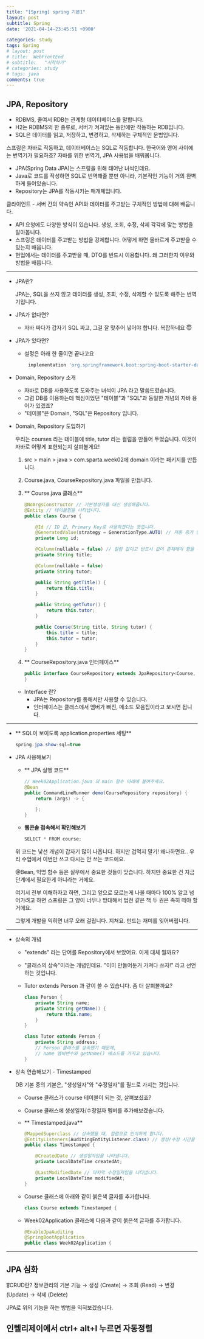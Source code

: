 ```yaml
---
title: "[Spring] spring 기본1"
layout: post
subtitle: Spring
date: '2021-04-14-23:45:51 +0900'

categories: study
tags: Spring
# layout: post
# title:  WebFrontEnd
# subtitle:   "시작하기"
# categories: study
# tags: java
comments: true
---
```


## JPA, Repository

- RDBMS, 줄여서 RDB는 관계형 데이터베이스를 말합니다.
- H2는 RDBMS의 한 종류로, 서버가 켜져있는 동안에만 작동하는 RDB입니다.
- SQL은 데이터를 읽고, 저장하고, 변경하고, 삭제하는 구체적인 문법입니다.


스프링은 자바로 작동하고, 데이터베이스는 SQL로 작동합니다.
한국어와 영어 사이에는 번역기가 필요하죠?
자바를 위한 번역기, JPA 사용법을 배워봅니다.

- JPA(Spring Data JPA)는 스프링을 위해 태어난 녀석인데요.
- Java로 코드를 작성하면 SQL로 번역해줄 뿐만 아니라, 기본적인 기능이 거의 완벽하게 들어있습니다.
- Repository는 JPA를 작동시키는 매개체입니다.

클라이언트 - 서버 간의 약속인 API와 데이터를 주고받는 구체적인 방법에 대해 배웁니다.

- API 요청에도 다양한 방식이 있습니다. 생성, 조회, 수정, 삭제 각각에 맞는 방법을 알아봅니다.
- 스프링은 데이터를 주고받는 방법을 강제합니다. 어떻게 하면 올바르게 주고받을 수 있는지 배웁니다.
- 현업에서는 데이터를 주고받을 때, DTO를 반드시 이용합니다. 왜 그러한지 이유와 방법을 배웁니다.


---

- JPA란?

    JPA는, SQL을 쓰지 않고 데이터를 생성, 조회, 수정, 삭제할 수 있도록 해주는 번역기입니다.

- JPA가 없다면?


    - 자바 짜다가 갑자기 SQL 짜고, 그걸 잘 맞추어 넣어야 합니다. 복잡하네요 😇



- JPA가 있다면?

    - 설정은 아래 한 줄이면 끝나고요

```sql
        implementation 'org.springframework.boot:spring-boot-starter-data-jpa'
```



- Domain, Repository 소개




    - 자바로 DB를 사용하도록 도와주는 녀석이 JPA 라고 말씀드렸습니다.
    - 그럼 DB를 이용하는데 핵심이었던 "테이블"과 "SQL"과 동일한 개념의 자바 용어가 있겠죠?
    - "테이블"은 Domain, "SQL"은 Repository 입니다.
- Domain, Repository 도입하기

    우리는 courses 라는 테이블에 title, tutor 라는 컬럼을 만들어 두었습니다.
    이것이 자바로 어떻게 표현되는지 살펴볼게요!

    1. src > main > java > com.sparta.week02에 domain 이라는 패키지를 만듭니다.
    2. Course.java, CourseRepository.java 파일을 만듭니다.
    3. ** Course.java 클래스**

        ```java
        @NoArgsConstructor // 기본생성자를 대신 생성해줍니다.
        @Entity // 테이블임을 나타냅니다.
        public class Course {

            @Id // ID 값, Primary Key로 사용하겠다는 뜻입니다.
            @GeneratedValue(strategy = GenerationType.AUTO) // 자동 증가 명령입니다.
            private Long id;

            @Column(nullable = false) // 컬럼 값이고 반드시 값이 존재해야 함을 나타냅니다.
            private String title;

            @Column(nullable = false)
            private String tutor;

            public String getTitle() {
                return this.title;
            }

            public String getTutor() {
                return this.tutor;
            }

            public Course(String title, String tutor) {
                this.title = title;
                this.tutor = tutor;
            }
        }
        ```

    4. ** CourseRepository.java 인터페이스**

        ```java
        public interface CourseRepository extends JpaRepository<Course, Long> {
        }
        ```

    - Interface 란?
        - JPA는 Repository를 통해서만 사용할 수 있습니다.
        - 인터페이스는 클래스에서 멤버가 빠진, 메소드 모음집이라고 보시면 됩니다.

---

- ** SQL이 보이도록 application.properties 세팅**

    ```java
    spring.jpa.show-sql=true
    ```

- JPA 사용해보기
    - ** JPA 실행 코드**

        ```java
        // Week02Application.java 의 main 함수 아래에 붙여주세요.
        @Bean
        public CommandLineRunner demo(CourseRepository repository) {
            return (args) -> {

            };
        }
        ```


    - **웹콘솔 접속해서 확인해보기**

        ```java
        SELECT * FROM course;
        ```

    위 코드는 낯선 개념이 갑자기 많이 나옵니다. 하지만 겁먹지 말기! 왜나하면요..
    우리 수업에서 이번만 쓰고 다시는 안 쓰는 코드에요.

    @Bean, 익명 함수 등은 실무에서 중요한 것들이 맞습니다.
    하지만 중요한 건 지금 단계에서 필요한게 아니라는 거에요.

    여기서 전부 이해하자고 하면, 그리고 앞으로 모르는게 나올 때마다 100% 알고 넘어가려고 하면
    스프링은 그 양이 너무나 방대해서 법전 같은 책 두 권은 족히 떼야 할 거에요.

    그렇게 개발을 익히면 너무 오래 걸립니다. 지쳐요. 만드는 재미를 잊어버립니다.

--------

- 상속의 개념
    - "extends" 라는 단어를 Repository에서 보았어요. 이게 대체 뭘까요?
    - "클래스의 상속"이라는 개념인데요. "이미 만들어둔거 가져다 쓰자!" 라고 선언하는 것입니다.
    - Tutor extends Person 과 같이 쓸 수 있습니다. 좀 더 살펴볼까요?

        ```java
        class Person {
        	private String name;
        	private String getName() {
        		return this.name;
        	}
        }

        class Tutor extends Person {
        	private String address;
        	// Person 클래스를 상속했기 때문에,
        	// name 멤버변수와 getName() 메소드를 가지고 있습니다.
        }

        ```

- 상속 연습해보기 - Timestamped

    DB 기본 중의 기본은, "생성일자"와 "수정일자"를 필드로 가지는 것입니다.

    - Course 클래스가 course 테이블이 되는 것, 살펴보셨죠?
    - Course 클래스에 생성일자/수정일자 멤버를 추가해보겠습니다.
    - ** Timestamped.java**

        ```java
        @MappedSuperclass // 상속했을 때, 컬럼으로 인식하게 합니다.
        @EntityListeners(AuditingEntityListener.class) // 생성/수정 시간을 자동으로 반영하도록 설정
        public class Timestamped {

            @CreatedDate // 생성일자임을 나타냅니다.
            private LocalDateTime createdAt;

            @LastModifiedDate // 마지막 수정일자임을 나타냅니다.
            private LocalDateTime modifiedAt;
        }
        ```

    - Course 클래스에 아래와 같이 붉은색 글자를 추가합니다.

        ```java
        class Course extends Timestamped {
        ```

    - Week02Application 클래스에 다음과 같이 붉은색 글자를 추가합니다.

        ```java
        @EnableJpaAuditing
        @SpringBootApplication
        public class Week02Application {
        ```

------


## JPA 심화


🎖CRUD란? 정보관리의 기본 기능
→ 생성 (Create)
→ 조회 (Read)
→ 변경 (Update)
→ 삭제 (Delete)

JPA로 위의 기능을 하는 방법을 익혀보겠습니다.


## 인텔리제이에서 ctrl+ alt+l 누르면 자동정렬
